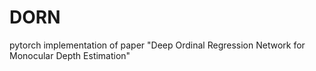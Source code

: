 # DORN
pytorch implementation of paper "Deep Ordinal Regression Network for Monocular Depth Estimation"
